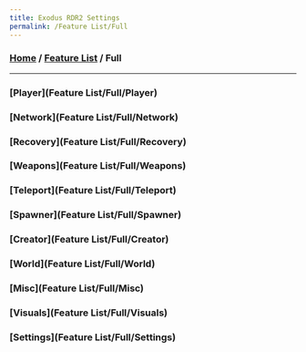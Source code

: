 ```yaml
---
title: Exodus RDR2 Settings
permalink: /Feature List/Full
---
```

### [Home](../../index.md) / [Feature List](../FeatureList.md) / Full
---

### [Player](Feature List/Full/Player)
### [Network](Feature List/Full/Network)
### [Recovery](Feature List/Full/Recovery)
### [Weapons](Feature List/Full/Weapons)
### [Teleport](Feature List/Full/Teleport) 
### [Spawner](Feature List/Full/Spawner)
### [Creator](Feature List/Full/Creator)
### [World](Feature List/Full/World)
### [Misc](Feature List/Full/Misc)
### [Visuals](Feature List/Full/Visuals)
### [Settings](Feature List/Full/Settings)
